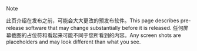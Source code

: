 > [!NOTE]
> <span data-ttu-id="74cba-101">此页介绍在发布之前，可能会大大更改的预发布软件。</span><span class="sxs-lookup"><span data-stu-id="74cba-101">This page describes pre-release software that may change substantially before it is released.</span></span> <span data-ttu-id="74cba-102">任何屏幕截图的占位符和看起来可能不同于您所看到的内容。</span><span class="sxs-lookup"><span data-stu-id="74cba-102">Any screen shots are placeholders and may look different than what you see.</span></span> 